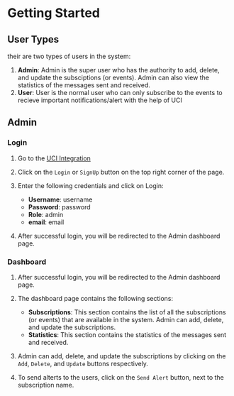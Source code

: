 # Getting Started

## **User Types**

their are two types of users in the system:

1. **Admin**: Admin is the super user who has the authority to add, delete, and update the subsciptions (or events). Admin can also view the statistics of the messages sent and received.
2. **User**: User is the normal user who can only subscribe to the events to recieve important notifications/alert with the help of UCI

## **Admin**

### **Login**

1. Go to the [UCI Integration](https://uci_integration.vercel.app/)

2. Click on the `Login` or `SignUp` button on the top right corner of the page.

3. Enter the following credentials and click on Login:

   - **Username**: username
   - **Password**: password
   - **Role**: admin
   - **email**: email

4. After successful login, you will be redirected to the Admin dashboard page.

### **Dashboard**

1. After successful login, you will be redirected to the Admin dashboard page.

2. The dashboard page contains the following sections:

   - **Subscriptions**: This section contains the list of all the subscriptions (or events) that are available in the system. Admin can add, delete, and update the subscriptions.
   - **Statistics**: This section contains the statistics of the messages sent and received.

3. Admin can add, delete, and update the subscriptions by clicking on the `Add`, `Delete`, and `Update` buttons respectively.

4. To send alterts to the users, click on the `Send Alert` button, next to the subscription name.
